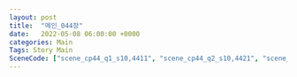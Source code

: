 ```yaml
---
layout: post
title:  "메인_044장"
date:   2022-05-08 06:00:00 +0000
categories: Main
Tags: Story Main
SceneCode: ["scene_cp44_q1_s10,4411", "scene_cp44_q2_s10,4421", "scene_cp44_q2_s20,4422", "scene_cp44_q3_s10,4431", "scene_cp44_q3_s20,4432", "scene_cp44_q4_s10,4441", "scene_cp44_q4_s30,4442"]
---
```


